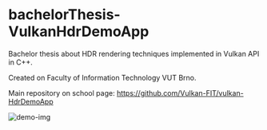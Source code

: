 # bachelorThesis-VulkanHdrDemoApp
Bachelor thesis about HDR rendering techniques implemented in Vulkan API in C++.

Created on Faculty of Information Technology VUT Brno.

Main repository on school page: https://github.com/Vulkan-FIT/vulkan-HdrDemoApp

![demo-img](https://github.com/Rozzka/bachelorThesis-VulkanHdrDemoApp/assets/56408811/80c68132-e1f4-48a5-a3ff-c89f92a0c544)
